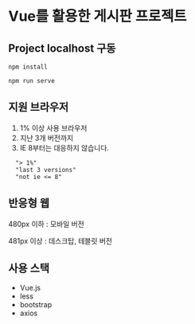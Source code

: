 # Vue를 활용한 게시판 프로젝트

## Project localhost 구동

```
npm install
```

```
npm run serve
```

## 지원 브라우저

1. 1% 이상 사용 브라우저
2. 지난 3개 버전까지
3. IE 8부터는 대응하지 않습니다.

```
  "> 1%"
  "last 3 versions"
  "not ie <= 8"
```

## 반응형 웹

480px 이하 : 모바일 버전

481px 이상 : 데스크탑, 테블릿 버전

## 사용 스택

- Vue.js
- less
- bootstrap
- axios
